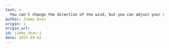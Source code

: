 ```yaml
---
text: >
  You can't change the direction of the wind, but you can adjust your sails to always reach your destination.
author: Jimmy Dean
origin: 1
origin_url:
id: jimmy_dean-1
date: 2025-09-02 
---
```


